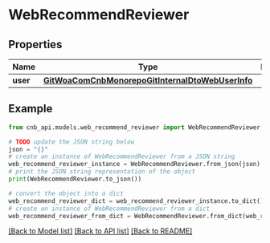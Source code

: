 # WebRecommendReviewer


## Properties

Name | Type | Description | Notes
------------ | ------------- | ------------- | -------------
**user** | [**GitWoaComCnbMonorepoGitInternalDtoWebUserInfo**](GitWoaComCnbMonorepoGitInternalDtoWebUserInfo.md) |  | [optional] 

## Example

```python
from cnb_api.models.web_recommend_reviewer import WebRecommendReviewer

# TODO update the JSON string below
json = "{}"
# create an instance of WebRecommendReviewer from a JSON string
web_recommend_reviewer_instance = WebRecommendReviewer.from_json(json)
# print the JSON string representation of the object
print(WebRecommendReviewer.to_json())

# convert the object into a dict
web_recommend_reviewer_dict = web_recommend_reviewer_instance.to_dict()
# create an instance of WebRecommendReviewer from a dict
web_recommend_reviewer_from_dict = WebRecommendReviewer.from_dict(web_recommend_reviewer_dict)
```
[[Back to Model list]](../README.md#documentation-for-models) [[Back to API list]](../README.md#documentation-for-api-endpoints) [[Back to README]](../README.md)



